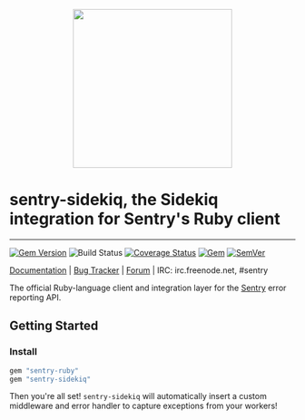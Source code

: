 <p align="center">
  <a href="https://sentry.io" target="_blank" align="center">
    <img src="https://sentry-brand.storage.googleapis.com/sentry-logo-black.png" width="280">
  </a>
  <br>
</p>

# sentry-sidekiq, the Sidekiq integration for Sentry's Ruby client

---


[![Gem Version](https://img.shields.io/gem/v/sentry-sidekiq.svg)](https://rubygems.org/gems/sentry-sidekiq)
![Build Status](https://github.com/getsentry/sentry-ruby/workflows/sentry-sidekiq%20Test/badge.svg)
[![Coverage Status](https://img.shields.io/codecov/c/github/getsentry/sentry-ruby/master?logo=codecov)](https://codecov.io/gh/getsentry/sentry-ruby/branch/master)
[![Gem](https://img.shields.io/gem/dt/sentry-sidekiq.svg)](https://rubygems.org/gems/sentry-sidekiq/)
[![SemVer](https://api.dependabot.com/badges/compatibility_score?dependency-name=sentry-sidekiq&package-manager=bundler&version-scheme=semver)](https://dependabot.com/compatibility-score.html?dependency-name=sentry-sidekiq&package-manager=bundler&version-scheme=semver)


[Documentation](https://docs.sentry.io/platforms/ruby/guides/sidekiq/) | [Bug Tracker](https://github.com/getsentry/sentry-ruby/issues) | [Forum](https://forum.sentry.io/) | IRC: irc.freenode.net, #sentry

The official Ruby-language client and integration layer for the [Sentry](https://github.com/getsentry/sentry) error reporting API.


## Getting Started

### Install

```ruby
gem "sentry-ruby"
gem "sentry-sidekiq"
```

Then you're all set! `sentry-sidekiq` will automatically insert a custom middleware and error handler to capture exceptions from your workers!
